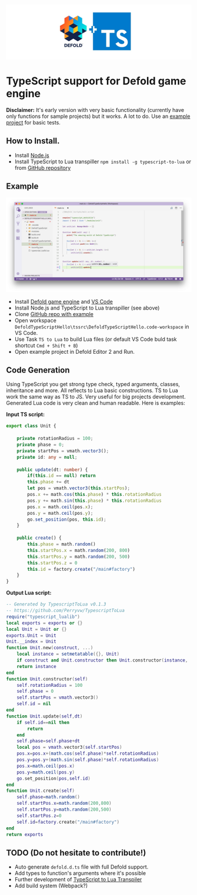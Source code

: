 ![Defold TypeScript](img/logo.jpg?raw=true "Defold TypeScript")

# TypeScript support for Defold game engine
**Disclaimer:** It's early version with very basic functionality (currently have only functions for sample projects) but it works. A lot to do.
Use an [example project](https://github.com/dasannikov/DefoldTypeScriptHello) for basic tests.

## How to Install.
- Install [Node.js](https://nodejs.org/en/)
- Install TypeScript to Lua transpiller `npm install -g typescript-to-lua` or from [GitHub repository](https://github.com/Perryvw/TypescriptToLua)

## Example
![VS Code Defold TypeScript](img/vscode.jpg?raw=true "VS Code Defold TypeScript")
- Install [Defold game engine](https://www.defold.com) and [VS Code](https://code.visualstudio.com)
- Install Node.js and TypeScript to Lua transpiller (see above)
- Clone [GitHub repo with example](https://github.com/dasannikov/DefoldTypeScriptHello)
- Open workspace `DefoldTypeScriptHello\tssrc\DefoldTypeScriptHello.code-workspace` in VS Code.
- Use Task `TS to Lua` to build Lua files (or default VS Code buld task shortcut `Cmd + Shift + B`)
- Open example project in Defold Editor 2 and Run.

## Code Generation
Using TypeScript you get strong type check, typed arguments, classes, inheritance and more. All reflects to Lua basic constructions. TS to Lua work the same way as TS to JS. Very useful for big projects development. Generated Lua code is very clean and human readable. Here is examples:

**Input TS script:**

``` TypeScript
export class Unit {
    
    private rotationRadius = 100;    
    private phase = 0;    
    private startPos = vmath.vector3();
    private id: any = null;
    
    public update(dt: number) {
        if(this.id == null) return
        this.phase += dt
        let pos = vmath.vector3(this.startPos);
        pos.x += math.cos(this.phase) * this.rotationRadius
        pos.y += math.sin(this.phase) * this.rotationRadius
        pos.x = math.ceil(pos.x);
        pos.y = math.ceil(pos.y);
        go.set_position(pos, this.id);
    }

    public create() {
        this.phase = math.random()
        this.startPos.x = math.random(200, 800)
        this.startPos.y = math.random(200, 500)
        this.startPos.z = 0
        this.id = factory.create("/main#factory")
    }
}
```
**Output Lua script:**
``` Lua
-- Generated by TypescriptToLua v0.1.3
-- https://github.com/Perryvw/TypescriptToLua
require("typescript_lualib")
local exports = exports or {}
local Unit = Unit or {}
exports.Unit = Unit
Unit.__index = Unit
function Unit.new(construct, ...)
    local instance = setmetatable({}, Unit)
    if construct and Unit.constructor then Unit.constructor(instance, ...) end
    return instance
end
function Unit.constructor(self)
    self.rotationRadius = 100
    self.phase = 0
    self.startPos = vmath.vector3()
    self.id = nil
end
function Unit.update(self,dt)
    if self.id==nil then
        return
    end
    self.phase=self.phase+dt
    local pos = vmath.vector3(self.startPos)
    pos.x=pos.x+(math.cos(self.phase)*self.rotationRadius)
    pos.y=pos.y+(math.sin(self.phase)*self.rotationRadius)
    pos.x=math.ceil(pos.x)
    pos.y=math.ceil(pos.y)
    go.set_position(pos,self.id)
end
function Unit.create(self)
    self.phase=math.random()
    self.startPos.x=math.random(200,800)
    self.startPos.y=math.random(200,500)
    self.startPos.z=0
    self.id=factory.create("/main#factory")
end
return exports
```

## TODO (Do not hesitate to contribute!)
- Auto generate `defold.d.ts` file with full Defold support.
- Add types to function's arguments where it's possible
- Further development of [TypeScript to Lua Transpiler](https://github.com/Perryvw/TypescriptToLua)
- Add build system (Webpack?)
